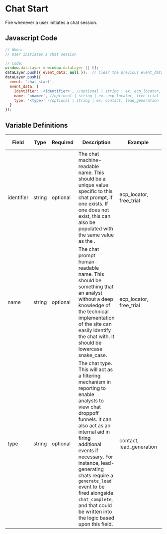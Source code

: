 # Chat Start

Fire whenever a user initiates a chat session. 

## Javascript Code

```js
// When:
// User initiates a chat session

// Code:
window.dataLayer = window.dataLayer || [];
dataLayer.push({ event_data: null });  // Clear the previous event_data object.
dataLayer.push({
  event: 'chat_start',
  event_data: {
    identifier: '<identifier>', //optional | string | ex. ecp_locator, free_trial
    name: '<name>', //optional | string | ex. ecp_locator, free_trial
    type: '<type>' //optional | string | ex. contact, lead_generation
  }
});
```

## Variable Definitions

|Field|Type|Required|Description|Example|Pattern|Min Length|Max Length|Minimum|Maximum|Multiple Of|
| --- | --- | --- | --- | --- | --- | --- | --- | --- | --- | --- |
|identifier|string|optional|The chat machine-readable name. This should be a unique value specific to this chat prompt, if one exists. If one does not exist, this can also be populated with the same value as the <name>.|ecp_locator, free_trial|
|name|string|optional|The chat prompt human-readable name. This should be something that an analyst without a deep knowledge of the technical implementation of the site can easily identify the chat with. It should be lowercase snake_case.|ecp_locator, free_trial|
|type|string|optional|The chat type. This will act as a filtering mechanism in reporting to enable analysts to view chat droppoff funnels. It can also act as an internal aid in firing additional events if necessary. For instance, lead-generating chats require a `generate_lead` event to be fired alongside `chat_complete`, and that could be written into the logic based upon this field.|contact, lead_generation|
